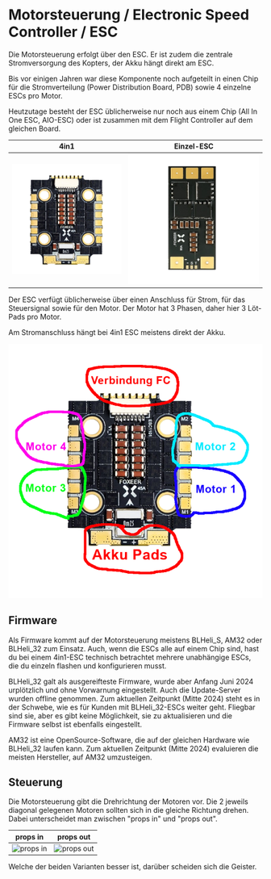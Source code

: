 # Motorsteuerung / Electronic Speed Controller / ESC

Die Motorsteuerung erfolgt über den ESC. Er ist zudem die zentrale Stromversorgung des Kopters, der Akku hängt direkt am ESC.

Bis vor einigen Jahren war diese Komponente noch aufgeteilt in einen Chip für die Stromverteilung (Power Distribution Board, PDB) sowie 4 einzelne ESCs pro Motor.

Heutzutage besteht der ESC üblicherweise nur noch aus einem Chip (All In One ESC, AIO-ESC) oder ist zusammen mit dem Flight Controller auf dem gleichen Board.

| 4in1                                                | Einzel-ESC                                              |
| --------------------------------------------------- | ------------------------------------------------------- |
| ![Foxeer 4in1 ESC](/img/foxeer/foxeer_esc_4in1.png) | ![Foxeer Single ESC](/img/foxeer/foxeer_esc_single.png) |

Der ESC verfügt üblicherweise über einen Anschluss für Strom, für das Steuersignal sowie für den Motor. Der Motor hat 3 Phasen, daher hier 3 Löt-Pads pro Motor.

Am Stromanschluss hängt bei 4in1 ESC meistens direkt der Akku.

![Foxeer 4in1 ESC Schema](/img/foxeer/foxeer_esc_4in1_schema.png)

## Firmware

Als Firmware kommt auf der Motorsteuerung meistens BLHeli_S, AM32 oder BLHeli_32 zum Einsatz. Auch, wenn die ESCs alle auf einem Chip sind, hast du bei einem 4in1-ESC technisch betrachtet mehrere unabhängige ESCs, die du einzeln flashen und konfigurieren musst.

BLHeli_32 galt als ausgereifteste Firmware, wurde aber Anfang Juni 2024 urplötzlich und ohne Vorwarnung eingestellt. Auch die Update-Server wurden offline genommen. Zum aktuellen Zeitpunkt (Mitte 2024) steht es in der Schwebe, wie es für Kunden mit BLHeli_32-ESCs weiter geht. Fliegbar sind sie, aber es gibt keine Möglichkeit, sie zu aktualisieren und die Firmware selbst ist ebenfalls eingestellt.

AM32 ist eine OpenSource-Software, die auf der gleichen Hardware wie BLHeli_32 laufen kann. Zum aktuellen Zeitpunkt (Mitte 2024) evaluieren die meisten Hersteller, auf AM32 umzusteigen. 

## Steuerung

Die Motorsteuerung gibt die Drehrichtung der Motoren vor. Die 2 jeweils diagonal gelegenen Motoren sollten sich in die gleiche Richtung drehen. Dabei unterscheidet man zwischen "props in" und "props out".

| props in                                                                                                                       | props out                                                                                                                                |
| ------------------------------------------------------------------------------------------------------------------------------ | ---------------------------------------------------------------------------------------------------------------------------------------- |
| ![props in](https://raw.githubusercontent.com/betaflight/betaflight-configurator/master/resources/motor_order/quad_x_1234.svg) | ![props out](https://raw.githubusercontent.com/betaflight/betaflight-configurator/master/resources/motor_order/quad_x_1234_reversed.svg) |

Welche der beiden Varianten besser ist, darüber scheiden sich die Geister.
